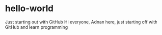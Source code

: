 # hello-world
Just starting out with GitHub
Hi everyone,
Adnan here, just starting off with GitHub and learn programming
